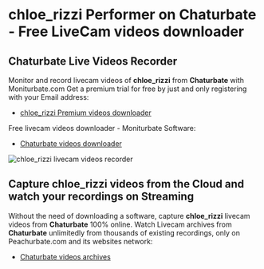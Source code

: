 # chloe_rizzi Performer on Chaturbate - Free LiveCam videos downloader

## Chaturbate Live Videos Recorder

Monitor and record livecam videos of **chloe_rizzi** from **Chaturbate** with Moniturbate.com
Get a premium trial for free by just and only registering with your Email address:
* [chloe_rizzi Premium videos downloader](https://moniturbate.com/request-demo-licence-key.html)

Free livecam videos downloader - Moniturbate Software:
* [Chaturbate videos downloader](https://moniturbate.com/moniturbate-download-software.html)

![chloe_rizzi livecam videos recorder](https://peachurnet.com/templates/moniturbate-software.png)


## Capture chloe_rizzi videos from the Cloud and watch your recordings on Streaming

Without the need of downloading a software, capture **chloe_rizzi** livecam videos from **Chaturbate** 100% online.
Watch Livecam archives from **Chaturbate** unlimitedly from thousands of existing recordings, only on Peachurbate.com and its websites network:
* [Chaturbate videos archives](https://peachurnet.com/)